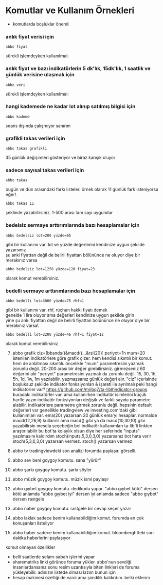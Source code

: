 # Komutlar ve Kullanım Örnekleri

* komutlarda boşluklar önemli

### anlık fiyat verisi için 
```
abbo fiyat
```
sürekli işlemdeyken kullanılmalı


### anlık fiyat ve bazı indikatörlerin 5 dk'lık, 15dk'lık, 1 saatlik ve günlük verisine ulaşmak için
```
abbo veri
```
sürekli işlemdeyken kullanılmalı


### hangi kademede ne kadar lot alınıp satılmış bilgisi için
```
abbo kademe
```
seans dışında çalışmıyor sanırım


### grafikli takas verileri için
```
abbo takas grafikli
```
35 günlük değişimleri gösteriyor ve biraz karışık oluyor


### sadece sayısal takas verileri için
```
abbo takas
```
bugün ve dün arasındaki farkı listeler. örnek olarak 11 günlük fark isteniyorsa eğer\
```
abbo takas 11
```
şeklinde yazabilirsiniz. 1-500 arası tam sayı uygundur


### bedelsiz sermaye arttırımlarında bazı hesaplamalar için
```
abbo bedelsiz lot=200 yüzde=65
```
gibi bir kullanımı var. lot ve yüzde değerlerini kendinize uygun şekilde yazarsınız \
şu anki fiyattan değil de belirli fiyattan bölününce ne oluyor diye bir merakınız varsa
```
abbo bedelsiz lot=1250 yüzde=120 fiyat=23
```
olarak komut verebilirsiniz. 


### bedelli sermaye arttırımlarında bazı hesaplamalar için
```
abbo bedelli lot=3000 yüzde=75 rhf=1
```
gibi bir kullanımı var. rhf, rüçhan hakkı fiyatı demek \
genelde 1 lira oluyor ama değerleri kendinize uygun şekilde girin \
yine şu anki fiyattan değil de belirli fiyattan bölününce ne oluyor diye bir merakınız varsa\
```
abbo bedelli lot=2200 yüzde=46 rhf=1 fiyat=12
```
olarak komut verebilirsiniz






07) abbo grafik ciz=[bbands()&macd()...&rsi(20)] periyot=1h mum=20
    istenilen indikatörlere göre grafik çizer.
    hem kendisi sıkıntılı bir komut. hem de anlatması sıkıntılı.
    öncelikle "mum" parametresini yazmak zorunlu değil.
    20-200 arası bir değer girebilirsiniz. girmezseniz 60 değerini alır
    "periyot" parametresini yazmak da zorunlu değil.
    15, 30, 1h, 5h, 1d, 1w, 1m yazılabilir. yazmazsanız günlük değeri alır.
    "ciz" içerisinde boşluksuz şekilde indikatör fonksiyonları & işareti ile ayrılmalı
    peki hangi indikatörler var?
    https://github.com/mrjbq7/ta-lib#indicator-groups
    buradaki indikatörler var. ama kullanırken indikatör isimlerini küçük harfle yazın
    indikatör fonksiyonları değişik ve farklı sayıda parametre alabilir.
    indikatörlere parametre girmek zorunlu değil. hepsinin default değerleri var
    genellikle tradingview ve investing.com'daki gibi kullanımları var.
    ema(20) yazarsan 20 günlük ema'yı hesaplar. 
    normalde macd(12,26,9) kullanılır ama macd() gibi ya da 
    macd(10,30,10) gibi yazabilirsin mesela seçebeğin bol
    indikatör kullanımları ta-lib'li linkten araştırılabilir
    bu bot'ta kolaylık olsun diye her seferinde "inputs" yazılmasını kaldırdım
    stoch(inputs,5,3,0,3,0) yazarsanız bot hata verir
    stoch(5,3,0,3,0) yazarsan vermez. stoch() yazarsan vermez

08) abbo tv
    tradingviewdeki son analizi forumda paylaşır. görselli.
09) abbo sev beni
    goygoy komutu. sana "yürür"
10) abbo şarkı
    goygoy komutu. şarkı söyler
11) abbo müzik
    goygoy komutu. müzik ismi paylaşır
12) abbo gıybet
    goygoy komutu. dedikodu yapar.
    "abbo gıybet kötü" dersen kötü anlamda "abbo gıybet iyi" dersen iyi anlamda
    sadece "abbo gıybet" dersen rastgele
13) abbo naber
    goygoy komutu. rastgele bir cevap seçer yazar 

14) abbo laklak
    sadece benim kullanabildiğim komut. forumda en çok konuşanları listeliyor
15) abbo haber
    sadece benim kullanabildiğim komut. 
    bloomberghtteki son dakika haberlerini paylaşıyor

komut olmayan özellikler

- belli saatlerde selam-sabah işlerini yapar
- sharematriks linki görünce foruma yükler. abbo'nun sevdiği insanlardansanız
    sonu resim uzantısıyla biten linkleri de foruma yükleyebilir.
    adınızın listede olması lazım bunun için
- hesap makinesi özelliği de vardı ama şimdilik kaldırdım. belki eklerim

